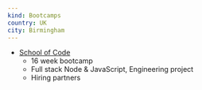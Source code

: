 ```yaml
---
kind: Bootcamps
country: UK
city: Birmingham
---
```

* [School of Code](https://www.schoolofcode.co.uk/)
    * 16 week bootcamp 
    * Full stack Node & JavaScript, Engineering project
    * Hiring partners 

